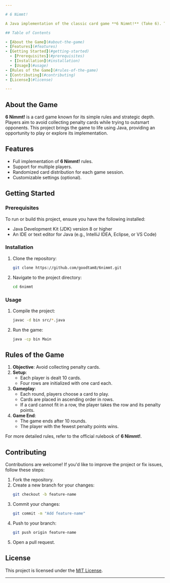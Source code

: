 ```yaml
---

# 6 Nimmt!

A Java implementation of the classic card game **6 Nimmt!** (Take 6). This repository contains the logic and rules of the game, allowing players to experience the fun and challenge of this strategic card game.

## Table of Contents

- [About the Game](#about-the-game)
- [Features](#features)
- [Getting Started](#getting-started)
  - [Prerequisites](#prerequisites)
  - [Installation](#installation)
  - [Usage](#usage)
- [Rules of the Game](#rules-of-the-game)
- [Contributing](#contributing)
- [License](#license)

---
```


## About the Game

**6 Nimmt!** is a card game known for its simple rules and strategic depth. Players aim to avoid collecting penalty cards while trying to outsmart opponents. This project brings the game to life using Java, providing an opportunity to play or explore its implementation.

## Features

- Full implementation of **6 Nimmt!** rules.
- Support for multiple players.
- Randomized card distribution for each game session.
- Customizable settings (optional).

## Getting Started

### Prerequisites

To run or build this project, ensure you have the following installed:

- Java Development Kit (JDK) version 8 or higher
- An IDE or text editor for Java (e.g., IntelliJ IDEA, Eclipse, or VS Code)

### Installation

1. Clone the repository:
   ```bash
   git clone https://github.com/goodtam8/6nimmt.git
   ```

2. Navigate to the project directory:
   ```bash
   cd 6nimmt
   ```

### Usage

1. Compile the project:
   ```bash
   javac -d bin src/*.java
   ```

2. Run the game:
   ```bash
   java -cp bin Main
   ```

## Rules of the Game

1. **Objective**: Avoid collecting penalty cards.
2. **Setup**:
   - Each player is dealt 10 cards.
   - Four rows are initialized with one card each.
3. **Gameplay**:
   - Each round, players choose a card to play.
   - Cards are placed in ascending order in rows.
   - If a card cannot fit in a row, the player takes the row and its penalty points.
4. **Game End**:
   - The game ends after 10 rounds.
   - The player with the fewest penalty points wins.

For more detailed rules, refer to the official rulebook of **6 Nimmt!**.

## Contributing

Contributions are welcome! If you'd like to improve the project or fix issues, follow these steps:

1. Fork the repository.
2. Create a new branch for your changes:
   ```bash
   git checkout -b feature-name
   ```
3. Commit your changes:
   ```bash
   git commit -m "Add feature-name"
   ```
4. Push to your branch:
   ```bash
   git push origin feature-name
   ```
5. Open a pull request.

## License

This project is licensed under the [MIT License](LICENSE).

---

